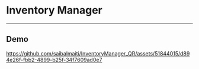 # Inventory Manager 
---
## Demo


https://github.com/saibalmaiti/InventoryManager_QR/assets/51844015/d894e26f-fbb2-4899-b25f-34f7609ad0e7

